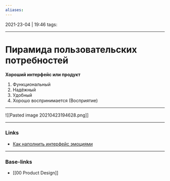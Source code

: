 ```yaml
---
aliases:
---
```

2021-23-04 | 19:46
tags: 
___

# Пирамида пользовательских потребностей

**Хороший интерфейс или продукт**
1. Функциональный
2. Надёжный
3. Удобный
4. Хорошо воспринимается (Восприятие)

---

![[Pasted image 20210423194628.png]]

___
### Links
- [Как наполнить интерфейс эмоциями](https://pllsll.com/blog/4705)

___
### Base-links
- [[00 Product Design]]

